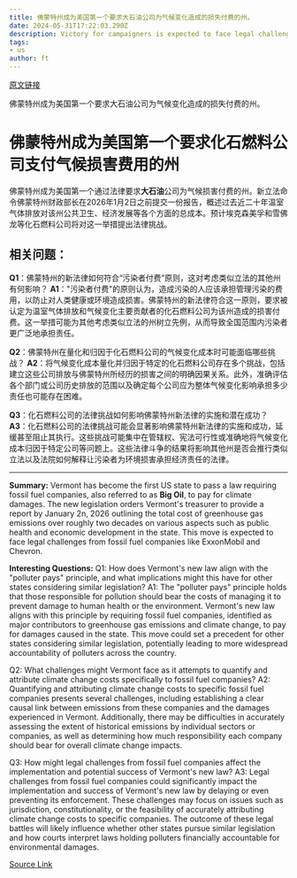 ```yaml
---
title: 佛蒙特州成为美国第一个要求大石油公司为气候变化造成的损失付费的州。
date: 2024-05-31T17:22:03.290Z
description: Victory for campaigners is expected to face legal challenges from fossil fuel companies
tags: 
- us
author: ft
---
```


[原文链接](https://ft.com/content/21f45534-fb09-4ca2-9f23-a10a0ceb3458)

佛蒙特州成为美国第一个要求大石油公司为气候变化造成的损失付费的州。

# 佛蒙特州成为美国第一个要求化石燃料公司支付气候损害费用的州

佛蒙特州成为美国第一个通过法律要求**大石油**公司为气候损害付费的州。新立法命令佛蒙特州财政部长在2026年1月2日之前提交一份报告，概述过去近二十年温室气体排放对该州公共卫生、经济发展等各个方面的总成本。预计埃克森美孚和雪佛龙等化石燃料公司将对这一举措提出法律挑战。

## 相关问题：

**Q1**：佛蒙特州的新法律如何符合“污染者付费”原则，这对考虑类似立法的其他州有何影响？
**A1**："污染者付费"的原则认为，造成污染的人应该承担管理污染的费用，以防止对人类健康或环境造成损害。佛蒙特州的新法律符合这一原则，要求被认定为温室气体排放和气候变化主要贡献者的化石燃料公司为该州造成的损害付费。这一举措可能为其他考虑类似立法的州树立先例，从而导致全国范围内污染者更广泛地承担责任。

**Q2**：佛蒙特州在量化和归因于化石燃料公司的气候变化成本时可能面临哪些挑战？
**A2**：将气候变化成本量化并归因于特定的化石燃料公司存在多个挑战，包括建立这些公司排放与佛蒙特州所经历的损害之间的明确因果关系。此外，准确评估各个部门或公司历史排放的范围以及确定每个公司应为整体气候变化影响承担多少责任也可能存在困难。

**Q3**：化石燃料公司的法律挑战如何影响佛蒙特州新法律的实施和潜在成功？
**A3**：化石燃料公司的法律挑战可能会显著影响佛蒙特州新法律的实施和成功，延缓甚至阻止其执行。这些挑战可能集中在管辖权、宪法可行性或准确地将气候变化成本归因于特定公司等问题上。这些法律斗争的结果将影响其他州是否会推行类似立法以及法院如何解释让污染者为环境损害承担经济责任的法律。

---

**Summary:**
Vermont has become the first US state to pass a law requiring fossil fuel companies, also referred to as **Big Oil**, to pay for climate damages. The new legislation orders Vermont's treasurer to provide a report by January 2n, 2026 outlining the total cost of greenhouse gas emissions over roughly two decades on various aspects such as public health and economic development in the state. This move is expected to face legal challenges from fossil fuel companies like ExxonMobil and Chevron.

**Interesting Questions:**
Q1: How does Vermont's new law align with the "polluter pays" principle, and what implications might this have for other states considering similar legislation?
A1: The "polluter pays" principle holds that those responsible for pollution should bear the costs of managing it to prevent damage to human health or the environment. Vermont's new law aligns with this principle by requiring fossil fuel companies, identified as major contributors to greenhouse gas emissions and climate change, to pay for damages caused in the state. This move could set a precedent for other states considering similar legislation, potentially leading to more widespread accountability of polluters across the country.

Q2: What challenges might Vermont face as it attempts to quantify and attribute climate change costs specifically to fossil fuel companies?
A2: Quantifying and attributing climate change costs to specific fossil fuel companies presents several challenges, including establishing a clear causal link between emissions from these companies and the damages experienced in Vermont. Additionally, there may be difficulties in accurately assessing the extent of historical emissions by individual sectors or companies, as well as determining how much responsibility each company should bear for overall climate change impacts.

Q3: How might legal challenges from fossil fuel companies affect the implementation and potential success of Vermont's new law?
A3: Legal challenges from fossil fuel companies could significantly impact the implementation and success of Vermont's new law by delaying or even preventing its enforcement. These challenges may focus on issues such as jurisdiction, constitutionality, or the feasibility of accurately attributing climate change costs to specific companies. The outcome of these legal battles will likely influence whether other states pursue similar legislation and how courts interpret laws holding polluters financially accountable for environmental damages.

[Source Link](https://ft.com/content/21f45534-fb09-4ca2-9f23-a10a0ceb3458)

